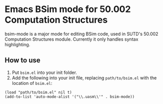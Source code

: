 # Emacs BSim mode for 50.002 Computation Structures

bsim-mode is a major mode for editing BSim code, used in SUTD's 50.002 Computation Structures module. Currently it only handles syntax highlighting.

## How to use

1. Put `bsim.el` into your init folder.
1. Add the following into your init file, replacing `path/to/bsim.el` with the location of `bsim.el`:

```elisp
(load "path/to/bsim.el" nil t)
(add-to-list 'auto-mode-alist '("\\.uasm\\'" . bsim-mode))
```
